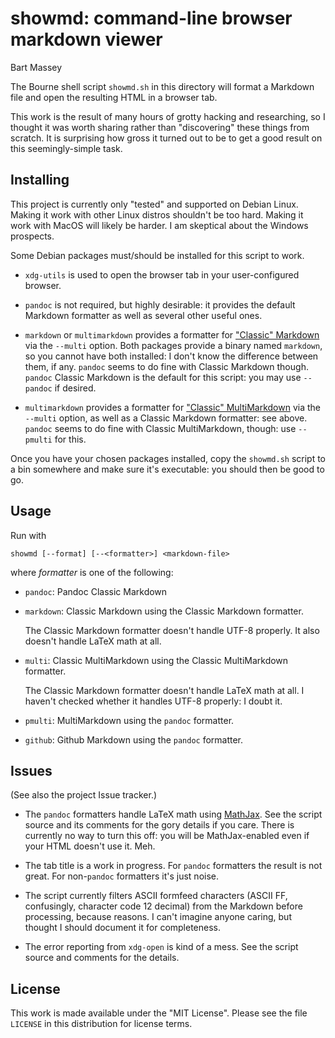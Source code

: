 # showmd: command-line browser markdown viewer
Bart Massey

The Bourne shell script `showmd.sh` in this directory will
format a Markdown file and open the resulting HTML in a
browser tab.

This work is the result of many hours of grotty hacking and
researching, so I thought it was worth sharing rather than
"discovering" these things from scratch. It is surprising
how gross it turned out to be to get a good result on this
seemingly-simple task.

## Installing

This project is currently only "tested" and supported on
Debian Linux. Making it work with other Linux distros
shouldn't be too hard. Making it work with MacOS will likely
be harder. I am skeptical about the Windows prospects.

Some Debian packages must/should be installed for this
script to work.

* `xdg-utils` is used to open the browser tab in your
  user-configured browser.

* `pandoc` is not required, but highly desirable: it
   provides the default Markdown formatter as well as
   several other useful ones.

* `markdown` or `multimarkdown` provides a formatter for
  ["Classic" Markdown](https://daringfireball.net/projects/markdown/)
  via the `--multi` option.
  Both packages provide a binary named `markdown`, so you
  cannot have both installed: I don't know the difference
  between them, if any. `pandoc` seems to do fine with
  Classic Markdown though. `pandoc` Classic Markdown is the default for this
  script: you may use `--pandoc` if desired.

* `multimarkdown` provides a formatter for
  ["Classic" MultiMarkdown](https://fletcherpenney.net/multimarkdown/)
  via the `--multi` option, as well as a Classic Markdown
  formatter: see above. `pandoc` seems to do fine with
  Classic MultiMarkdown, though: use `--pmulti` for this.

Once you have your chosen packages installed, copy the
`showmd.sh` script to a bin somewhere and make sure it's
executable: you should then be good to go.

## Usage

Run with

    showmd [--format] [--<formatter>] <markdown-file>

where *formatter* is one of the following:

* `pandoc`: Pandoc Classic Markdown

* `markdown`: Classic Markdown using the Classic Markdown
  formatter.

  The Classic Markdown formatter doesn't handle UTF-8
  properly.  It also doesn't handle LaTeX math at all.

* `multi`: Classic MultiMarkdown using the Classic MultiMarkdown
  formatter.

  The Classic Markdown formatter doesn't handle LaTeX math
  at all. I haven't checked whether it handles UTF-8
  properly: I doubt it.

* `pmulti`: MultiMarkdown using the `pandoc` formatter.

* `github`: Github Markdown using the `pandoc` formatter.

## Issues

(See also the project Issue tracker.)

* The `pandoc` formatters handle LaTeX math using
  [MathJax](https://www.mathjax.org/). See the script source
  and its comments for the gory details if you care. There
  is currently no way to turn this off: you will be
  MathJax-enabled even if your HTML doesn't use it. Meh.

* The tab title is a work in progress. For `pandoc`
  formatters the result is not great. For non-`pandoc`
  formatters it's just noise.

* The script currently filters ASCII formfeed characters
  (ASCII FF, confusingly, character code 12 decimal)
  from the Markdown before processing, because reasons.
  I can't imagine anyone caring, but thought I should
  document it for completeness.

* The error reporting from `xdg-open` is kind of a mess. See
  the script source and comments for the details.

## License

This work is made available under the "MIT License". Please
see the file `LICENSE` in this distribution for license
terms.
